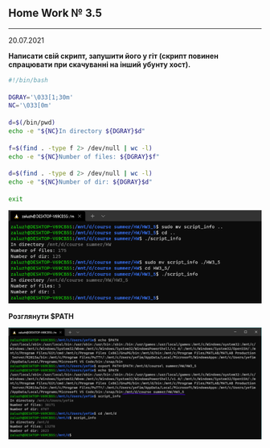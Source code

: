 ## Home Work № 3.5
---  
20.07.2021  

**Написати свій скрипт, запушити його у гіт (скрипт повинен спрацювати при cкачуванні на інший убунту хост).**  
  
``` bash
#!/bin/bash

DGRAY='\033[1;30m'
NC='\033[0m'

d=$(/bin/pwd)
echo -e "${NC}In directory ${DGRAY}$d"

f=$(find . -type f 2> /dev/null | wc -l)
echo -e "${NC}Number of files: ${DGRAY}$f"

d=$(find . -type d 2> /dev/null | wc -l)
echo -e "${NC}Number of dir: ${DGRAY}$d"

exit
```  

![1](./media/1.png)  
  
**Розглянути $PATH**  

![2](./media/2.png)  